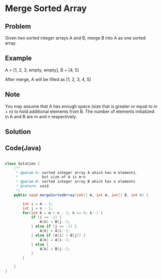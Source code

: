 Merge Sorted Array
===

Problem
-------

Given two sorted integer arrays A and B, merge B into A as one sorted array.

Example
-------

A = [1, 2, 3, empty, empty], B = [4, 5]

After merge, A will be filled as [1, 2, 3, 4, 5]

Note
---------

You may assume that A has enough space (size that is greater or equal to m + n) to hold additional elements from B. The number of elements initialized in A and B are m and n respectively.

Solution
--------



Code(Java)
----------

```java

class Solution {
    /**
     * @param A: sorted integer array A which has m elements,
     *           but size of A is m+n
     * @param B: sorted integer array B which has n elements
     * @return: void
     */
    public void mergeSortedArray(int[] A, int m, int[] B, int n) {

        int i = m - 1;
        int j = n - 1;
        for(int k = m + n - 1; k >= 0; k--) {
            if (i == -1) {
                A[k] = B[j--];
            } else if (j == -1) {
                A[k] = A[i--];
            } else if (A[i] > B[j]) {
                A[k] = A[i--];
            } else {
                A[k] = B[j--];
            }
        }

    }
}

```
